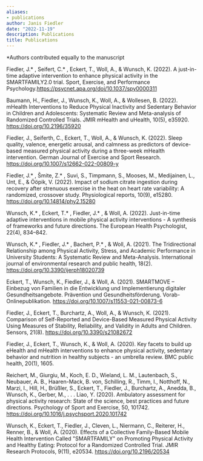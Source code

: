 ```yaml
---
aliases:
- publications
author: Janis Fiedler
date: "2022-11-19"
description: Publications
title: Publications
---
```

*Authors contributed equally to the manuscript

Fiedler, J.* , Seifert, C.* , Eckert, T., Woll, A., & Wunsch, K. (2022). A just-in-time adaptive intervention to enhance physical activity in the SMARTFAMILY2.0 trial. Sport, Exercise, and Performance Psychology.https://psycnet.apa.org/doi/10.1037/spy0000311

Baumann, H., Fiedler, J., Wunsch, K., Woll, A., & Wollesen, B. (2022). mHealth Interventions to Reduce Physical Inactivity and Sedentary Behavior in Children and Adolescents: Systematic Review and Meta-analysis of Randomized Controlled Trials. JMIR mHealth and uHealth, 10(5), e35920. https://doi.org/10.2196/35920

Fiedler, J., Seiferth, C., Eckert, T., Woll, A., & Wunsch, K. (2022). Sleep quality, valence, energetic arousal, and calmness as predictors of device-based measured physical activity during a three-week mHealth intervention. German Journal of Exercise and Sport Research. https://doi.org/10.1007/s12662-022-00809-y

Fiedler, J.* , Šmite, Z.* , Suvi, S., Timpmann, S., Mooses, M., Medijainen, L., Unt, E., & Ööpik, V. (2022). Impact of sodium citrate ingestion during recovery after strenuous exercise in the heat on heart rate variability: A randomized, crossover study. Physiological reports, 10(9), e15280. https://doi.org/10.14814/phy2.15280

Wunsch, K.* , Eckert, T.* , Fiedler, J.* , & Woll, A. (2022). Just-in-time adaptive interventions in mobile physical activity interventions - A synthesis of frameworks and future directions. The European Health Psychologist, 22(4), 834–842.

Wunsch, K.* , Fiedler, J.* , Bachert, P.* , & Woll, A. (2021). The Tridirectional Relationship among Physical Activity, Stress, and Academic Performance in University Students: A Systematic Review and Meta-Analysis. International journal of environmental research and public health, 18(2). https://doi.org/10.3390/ijerph18020739

Eckert, T., Wunsch, K., Fiedler, J., & Woll, A. (2021). SMARTMOVE – Einbezug von Familien in die Entwicklung und Implementierung digitaler Gesundheitsangebote. Prävention und Gesundheitsförderung. Vorab-Onlinepublikation. https://doi.org/10.1007/s11553-021-00873-6

Fiedler, J., Eckert, T., Burchartz, A., Woll, A., & Wunsch, K. (2021). Comparison of Self-Reported and Device-Based Measured Physical Activity Using Measures of Stability, Reliability, and Validity in Adults and Children. Sensors, 21(8). https://doi.org/10.3390/s21082672

Fiedler, J., Eckert, T., Wunsch, K., & Woll, A. (2020). Key facets to build up eHealth and mHealth interventions to enhance physical activity, sedentary behavior and nutrition in healthy subjects - an umbrella review. BMC public health, 20(1), 1605.

Reichert, M., Giurgiu, M., Koch, E. D., Wieland, L. M., Lautenbach, S., Neubauer, A. B., Haaren-Mack, B. von, Schilling, R., Timm, I., Notthoff, N., Marzi, I., Hill, H., Brüßler, S., Eckert, T., Fiedler, J., Burchartz, A., Anedda, B., Wunsch, K., Gerber, M., . . . Liao, Y. (2020). Ambulatory assessment for physical activity research: State of the science, best practices and future directions. Psychology of Sport and Exercise, 50, 101742. https://doi.org/10.1016/j.psychsport.2020.101742

Wunsch, K., Eckert, T., Fiedler, J., Cleven, L., Niermann, C., Reiterer, H., Renner, B., & Woll, A. (2020). Effects of a Collective Family-Based Mobile Health Intervention Called "SMARTFAMILY" on Promoting Physical Activity and Healthy Eating: Protocol for a Randomized Controlled Trial. JMIR Research Protocols, 9(11), e20534. https://doi.org/10.2196/20534
